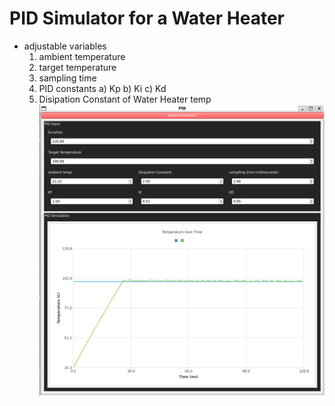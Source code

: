 # PID Simulator for a Water Heater 
- adjustable variables
  1. ambient temperature
  2. target temperature
  3. sampling time
  4. PID constants
     a) Kp
     b) Ki
     c) Kd
  5. Disipation Constant of Water Heater temp
  ![alttext](https://github.com/cpw1203/PID_SIM/blob/main/PNG_OF_PID.png?raw=true)
